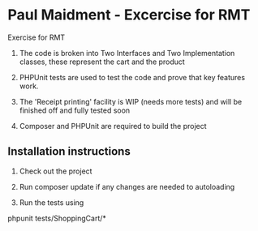 # Paul Maidment - Excercise for RMT
Exercise for RMT

1) The code is broken into Two Interfaces and Two Implementation classes, these represent the cart and the product

2) PHPUnit tests are used to test the code and prove that key features work.

3) The 'Receipt printing' facility is WIP (needs more tests) and will be finished off and fully tested soon

4) Composer and PHPUnit are required to build the project


Installation instructions
-------------------------
1) Check out the project

2) Run composer update if any changes are needed to autoloading

3) Run the tests using

  phpunit tests/ShoppingCart/*
  
  


